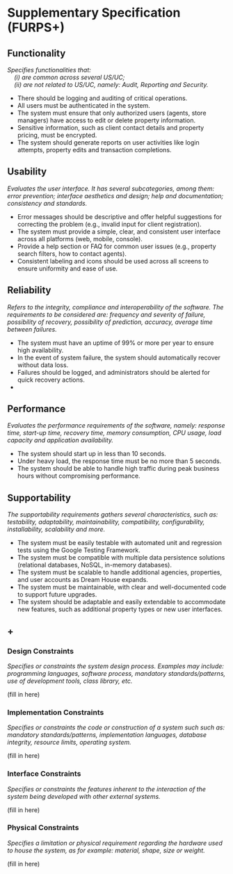 # Supplementary Specification (FURPS+)

## Functionality

_Specifies functionalities that:  
&nbsp; &nbsp; (i) are common across several US/UC;  
&nbsp; &nbsp; (ii) are not related to US/UC, namely: Audit, Reporting and Security._

- There should be logging and auditing of critical operations.
- All users must be authenticated in the system.
- The system must ensure that only authorized users (agents, store managers) have access to edit or delete property information.
- Sensitive information, such as client contact details and property pricing, must be encrypted.
- The system should generate reports on user activities like login attempts, property edits and transaction completions.
## Usability

_Evaluates the user interface. It has several subcategories,
among them: error prevention; interface aesthetics and design; help and
documentation; consistency and standards._

- Error messages should be descriptive and offer helpful suggestions for correcting the problem (e.g., invalid input for client registration).
- The system must provide a simple, clear, and consistent user interface across all platforms (web, mobile, console).
- Provide a help section or FAQ for common user issues (e.g., property search filters, how to contact agents).
- Consistent labeling and icons should be used across all screens to ensure uniformity and ease of use.
## Reliability
_Refers to the integrity, compliance and interoperability of the software. The requirements to be considered are: frequency and severity of failure, possibility of recovery, possibility of prediction, accuracy, average time between failures._

- The system must have an uptime of 99% or more per year to ensure high availability.
- In the event of system failure, the system should automatically recover without data loss.
- Failures should be logged, and administrators should be alerted for quick recovery actions.
- 
## Performance
_Evaluates the performance requirements of the software, namely: response time, start-up time, recovery time, memory consumption, CPU usage, load capacity and application availability._

- The system should start up in less than 10 seconds.
- Under heavy load, the response time must be no more than 5 seconds.
- The system should be able to handle high traffic during peak business hours without compromising performance.

## Supportability
_The supportability requirements gathers several characteristics, such as:
testability, adaptability, maintainability, compatibility,
configurability, installability, scalability and more._

- The system must be easily testable with automated unit and regression tests using the Google Testing Framework.
- The system must be compatible with multiple data persistence solutions (relational databases, NoSQL, in-memory databases).
- The system must be scalable to handle additional agencies, properties, and user accounts as Dream House expands.
- The system must be maintainable, with clear and well-documented code to support future upgrades.
- The system should be adaptable and easily extendable to accommodate new features, such as additional property types or new user interfaces.
## +

### Design Constraints

_Specifies or constraints the system design process. Examples may include: programming languages, software process, mandatory standards/patterns, use of development tools, class library, etc._

(fill in here)

### Implementation Constraints

_Specifies or constraints the code or construction of a system such
such as: mandatory standards/patterns, implementation languages,
database integrity, resource limits, operating system._

(fill in here)

### Interface Constraints
_Specifies or constraints the features inherent to the interaction of the
system being developed with other external systems._

(fill in here)

### Physical Constraints

_Specifies a limitation or physical requirement regarding the hardware used to house the system, as for example: material, shape, size or weight._

(fill in here)